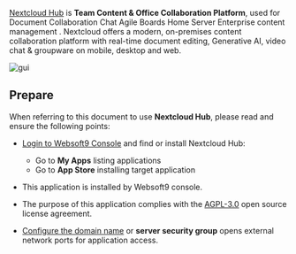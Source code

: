 [Nextcloud Hub](https://nextcloud.com/) is **Team Content & Office Collaboration Platform**, used for Document Collaboration Chat Agile Boards Home Server Enterprise content management . Nextcloud offers a modern, on-premises content collaboration platform with real-time document editing, Generative AI, video chat & groupware on mobile, desktop and web.


![gui](https://libs.websoft9.com/Websoft9/DocsPicture/zh/nextcloud/nextcloud-gui-websoft9.png)


## Prepare

When referring to this document to use **Nextcloud Hub**, please read and ensure the following points:

- [Login to Websoft9 Console](./login-console) and find or install Nextcloud Hub:
  - Go to **My Apps** listing applications 
  - Go to **App Store** installing target application

- This application is installed by Websoft9 console.


- The purpose of this application complies with the [AGPL-3.0](https://opensource.org/licenses/AGPL-3.0) open source license agreement.


- [Configure the domain name](./domain-set) or **server security group** opens external network ports for application access.